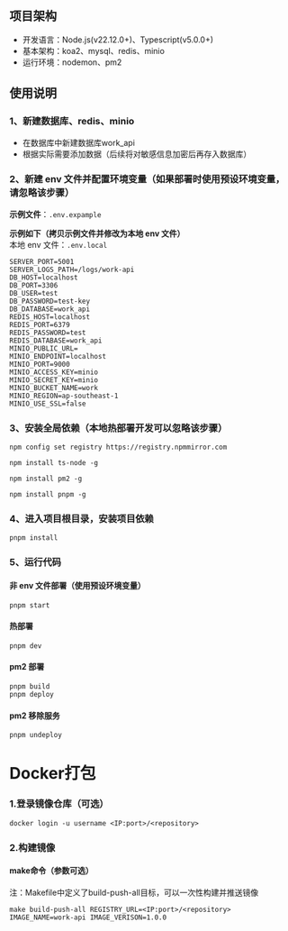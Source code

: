 ## 项目架构

- 开发语言：Node.js(v22.12.0+)、Typescript(v5.0.0+)
- 基本架构：koa2、mysql、redis、minio
- 运行环境：nodemon、pm2

## 使用说明

### 1、新建数据库、redis、minio

- 在数据库中新建数据库work_api
- 根据实际需要添加数据（后续将对敏感信息加密后再存入数据库）

### 2、新建 env 文件并配置环境变量（如果部署时使用预设环境变量，请忽略该步骤）
**示例文件**：`.env.expample`

**示例如下（拷贝示例文件并修改为本地 env 文件）**  
本地 env 文件：`.env.local`

```
SERVER_PORT=5001
SERVER_LOGS_PATH=/logs/work-api
DB_HOST=localhost
DB_PORT=3306
DB_USER=test
DB_PASSWORD=test-key
DB_DATABASE=work_api
REDIS_HOST=localhost
REDIS_PORT=6379
REDIS_PASSWORD=test
REDIS_DATABASE=work_api
MINIO_PUBLIC_URL=
MINIO_ENDPOINT=localhost
MINIO_PORT=9000
MINIO_ACCESS_KEY=minio
MINIO_SECRET_KEY=minio
MINIO_BUCKET_NAME=work
MINIO_REGION=ap-southeast-1
MINIO_USE_SSL=false
```

### 3、安装全局依赖（本地热部署开发可以忽略该步骤）
```
npm config set registry https://registry.npmmirror.com

npm install ts-node -g

npm install pm2 -g

npm install pnpm -g
```
### 4、进入项目根目录，安装项目依赖

`pnpm install`

### 5、运行代码

#### 非 env 文件部署（使用预设环境变量）

`pnpm start`

#### 热部署

`pnpm dev` 

#### pm2 部署

```
pnpm build
pnpm deploy
```

#### pm2 移除服务

```
pnpm undeploy
```

# Docker打包
### 1.登录镜像仓库（可选）
```
docker login -u username <IP:port>/<repository>
```
### 2.构建镜像

#### make命令（参数可选）
注：Makefile中定义了build-push-all目标，可以一次性构建并推送镜像

```
make build-push-all REGISTRY_URL=<IP:port>/<repository> IMAGE_NAME=work-api IMAGE_VERISON=1.0.0

```